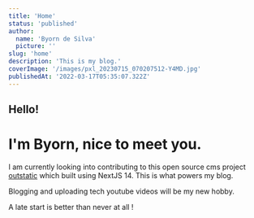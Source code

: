 ```yaml
---
title: 'Home'
status: 'published'
author:
  name: 'Byorn de Silva'
  picture: ''
slug: 'home'
description: 'This is my blog.'
coverImage: '/images/pxl_20230715_070207512-Y4MD.jpg'
publishedAt: '2022-03-17T05:35:07.322Z'
---
```


## Hello!

# I'm Byorn, nice to meet you.

I am currently looking into contributing to this open source cms project [outstatic](https://outstatic.com/) which built using NextJS 14. This is what powers my blog. 

Blogging and uploading tech youtube videos will be my new hobby.

A late start is better than never at all !
